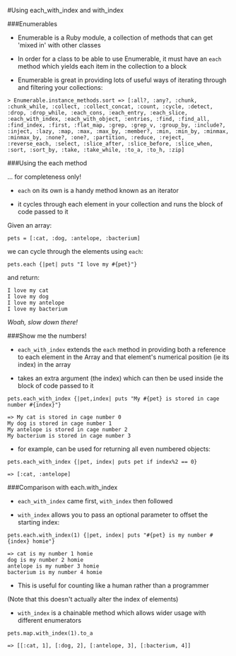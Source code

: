 #Using each_with_index and with_index

###Enumerables

- Enumerable is a Ruby module, a collection of methods that can get 'mixed in' with other classes

- In order for a class to be able to use Enumerable, it must have an `each` method which yields each item in the collection to a block

- Enumerable is great in providing lots of useful ways of iterating through and filtering your collections:

`> Enumerable.instance_methods.sort
 => [:all?, :any?, :chunk, :chunk_while, :collect, :collect_concat, :count, :cycle, :detect, :drop, :drop_while, :each_cons, :each_entry, :each_slice, :each_with_index, :each_with_object, :entries, :find, :find_all, :find_index, :first, :flat_map, :grep, :grep_v, :group_by, :include?, :inject, :lazy, :map, :max, :max_by, :member?, :min, :min_by, :minmax, :minmax_by, :none?, :one?, :partition, :reduce, :reject, :reverse_each, :select, :slice_after, :slice_before, :slice_when, :sort, :sort_by, :take, :take_while, :to_a, :to_h, :zip]`


###Using the each method

... for completeness only!

- `each` on its own is a handy method known as an iterator

- it cycles through each element in your collection and runs the block of code passed to it

Given an array:

`pets = [:cat, :dog, :antelope, :bacterium]`

we can cycle through the elements using `each`:

`pets.each {|pet| puts "I love my #{pet}"}`

and return:

```
I love my cat
I love my dog
I love my antelope
I love my bacterium
```

*Woah, slow down there!*


###Show me the numbers!

- `each_with_index` extends the `each` method in providing both a reference to each element in the Array and that element's numerical position (ie its index) in the array

- takes an extra argument (the index) which can then be used inside the block of code passed to it

```
pets.each_with_index {|pet,index| puts "My #{pet} is stored in cage number #{index}"}

=> My cat is stored in cage number 0
My dog is stored in cage number 1
My antelope is stored in cage number 2
My bacterium is stored in cage number 3
```

- for example, can be used for returning all even numbered objects:

```
pets.each_with_index {|pet, index| puts pet if index%2 == 0}

=> [:cat, :antelope]
```


###Comparison with each.with_index

- `each_with_index` came first, `with_index` then followed

- `with_index` allows you to pass an optional parameter to offset the starting index:

```
pets.each.with_index(1) {|pet, index| puts "#{pet} is my number #{index} homie"}

=> cat is my number 1 homie
dog is my number 2 homie
antelope is my number 3 homie
bacterium is my number 4 homie
```

- This is useful for counting like a human rather than a programmer

(Note that this doesn't actually alter the index of elements)

- `with_index` is a chainable method which allows wider usage with different enumerators

```
pets.map.with_index(1).to_a

=> [[:cat, 1], [:dog, 2], [:antelope, 3], [:bacterium, 4]]
```
